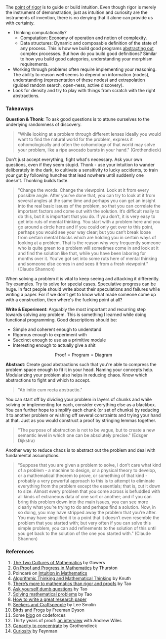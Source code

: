 The [point of rigor](https://emilyriehl.github.io/files/post-rigorous.pdf) is to guide or build intuition. Even though rigor is merely the instrument of demonstration, just as intuition and curiosity are the instruments of invention, there is no denying that it alone can provide us with certainty.

- Thinking computationally?
    - Computation: Economy of operation and notion of complexity.
    - Data structures: Dynamic and composable definition of the state of any process. This is how we build good programs [abstracting out](https://cizeero.bearblog.dev/) complex processes. But how do you build good definitions? Similar to how you build good categories, understanding your morphism requirements.
- Working through problems often require implementing your reasoning. The ability to reason well seems to depend on information (nodes), understanding (representation of these nodes) and extrapolation (guided random search, open-ness, active discovery).
- Look for density and try to play with things from scratch with the right abstractions.

### Takeaways

**Question & Thonk**: To ask good questions is to attune ourselves to the underlying randomness of discovery.

> "While looking at a problem through different lenses ideally you would want to find the natural world for the problem, express it cohomologically and often the cohomology of that world may solve your problem, like a ripe avocado bursts in your hand." (Grothendieck)

Don't just accept everything, fight what's necessary. Ask your own questions, even if they seem stupid. Thonk - use your intuition to wander deliberately in the dark, to cultivate a sensitivity to lucky accidents, to train your gut by following hunches that lead nowhere until suddenly one doesn't. Thonking builds taste.

> "Change the words. Change the viewpoint. Look at it from every possible angle. After you’ve done that, you can try to look at it from several angles at the same time and perhaps you can get an insight into the real basic issues of the problem, so that you can correlate the important factors and come out with the solution. It’s difficult really to do this, but it is important that you do. If you don’t, it is very easy to get into ruts of mental thinking. You start with a problem here and you go around a circle here and if you could only get over to this point, perhaps you would see your way clear; but you can’t break loose from certain mental blocks which are holding you in certain ways of looking at a problem. That is the reason why very frequently someone who is quite green to a problem will sometimes come in and look at it and find the solution like that, while you have been laboring for months over it. You’ve got set into some ruts here of mental thinking and someone else comes in and sees it from a fresh viewpoint." (Claude Shannon)

When solving a problem it is vital to keep seeing and attacking it differently. Try examples. Try to solve for special cases. Speculative progress can be huge. In fact people should write about their speculations and failures while writing a paper. For if we don't get to know what made someone come up with a construction, then where's the fucking point at all?


**Write & Experiment**: Arguably the most important and recurring step towards solving any problem. This is something I learned while doing functional programming. Good descriptions should be:

- Simple and coherent enough to understand
- Rigorous enough to experiment with
- Succinct enough to use as a primitive module
- Interesting enough to actually give a shit

$$\text{Proof} = \text{Program} = \text{Diagram}$$

**Abstract**: Create good abstractions such that you're able to compress the problem space enough to fit it in your head. Naming your concepts help. Modularizing your problem also helps in reducing chaos. Know which abstractions to fight and which to accept.

> "Ab initio cum recta abstractio."

You can start off by dividing your problem in layers of chunks and while solving or implementing for each, consider everything else as a blackbox. You can further hope to simplify each chunk (or set of chunks) by reducing it to another problem or wishing off several constraints and trying your hand at that. Just as you would construct a proof by stringing lemmas together.

> "The purpose of abstraction is not to be vague, but to create a new semantic level in which one can be absolutely precise." (Edsger Dijkstra)

Another way to reduce chaos is to abstract out the problem and deal with fundamental assumptions.

> "Suppose that you are given a problem to solve, I don’t care what kind of a problem - a machine to design, or a physical theory to develop, or a mathematical theorem to prove, or something of that kind - probably a very powerful approach to this is to attempt to eliminate everything from the problem except the essentials; that is, cut it down to size. Almost every problem that you come across is befuddled with all kinds of extraneous data of one sort or another; and if you can bring this problem down into the main issues, you can see more clearly what you’re trying to do and perhaps find a solution. Now, in so doing, you may have stripped away the problem that you’re after. You may have simplified it to a point that it doesn’t even resemble the problem that you started with; but very often if you can solve this simple problem, you can add refinements to the solution of this until you get back to the solution of the one you started with." (Claude Shannon)

### References

1. [The Two Cultures of Mathematics](https://www.dpmms.cam.ac.uk/~wtg10/2cultures.pdf) by Gowers
2. [On Proof and Progress in Mathematics](https://arxiv.org/pdf/math/9404236.pdf) by Thurston
3. Poincaré on [Intuition in Mathematics](https://mathshistory.st-andrews.ac.uk/Extras/Poincare_Intuition/)
4. [Algorithmic Thinking and Mathematical Thinking](https://sci-hub.do/https://doi.org/10.1080/00029890.1985.11971572) by Knuth
5. [There’s more to mathematics than rigor and proofs](https://terrytao.wordpress.com/career-advice/theres-more-to-mathematics-than-rigour-and-proofs/) by Tao
6. [Ask yourself dumb questions](https://terrytao.wordpress.com/career-advice/ask-yourself-dumb-questions-and-answer-them/) by Tao
7. [Solving mathematical problems](https://terrytao.wordpress.com/career-advice/solving-mathematical-problems/) by Tao
8. [How to write a great research paper](https://www.youtube.com/watch?v=WP-FkUaOcOM)
9. [Seekers and Craftspeople](https://www.amazon.com/gp/product/0618551050) by Lee Smolin
10. [Birds and Frogs](https://www.ams.org/notices/200902/rtx090200212p.pdf) by Freeman Dyson
11. Some [blog](https://codeforces.com/blog/entry/126875) on codeforces
12. Thirty years of proof: [an interview](https://www.youtube.com/watch?v=nlUimyJpWtI) with Andrew Wiles
13. [Capacity to concentrate](https://www.fermentmagazine.org/rands/promenade2.html) by Grothendieck
14. [Curiosity](https://www.youtube.com/watch?v=lr8sVailoLw) by Feynman
